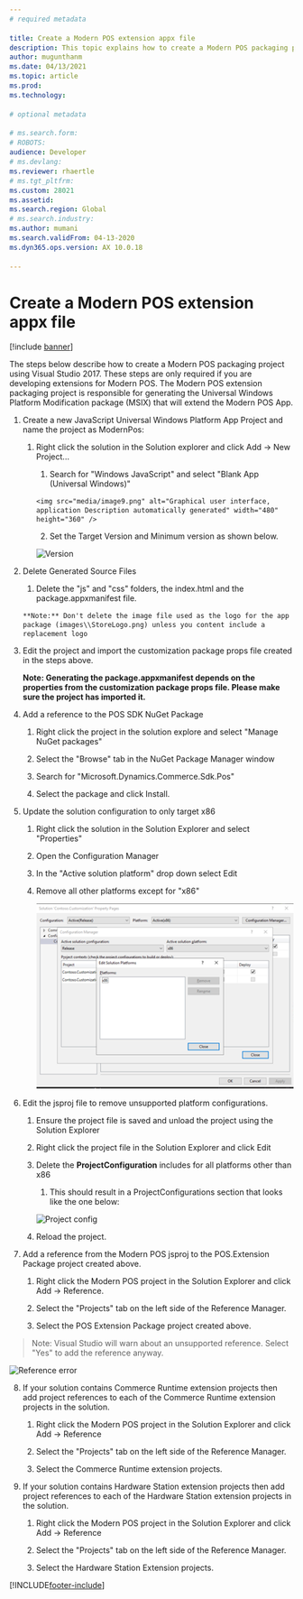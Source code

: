 ```yaml
---
# required metadata

title: Create a Modern POS extension appx file
description: This topic explains how to create a Modern POS packaging project using Visual Studio 2017.
author: mugunthanm
ms.date: 04/13/2021
ms.topic: article
ms.prod: 
ms.technology: 

# optional metadata

# ms.search.form: 
# ROBOTS: 
audience: Developer
# ms.devlang: 
ms.reviewer: rhaertle
# ms.tgt_pltfrm: 
ms.custom: 28021
ms.assetid: 
ms.search.region: Global
# ms.search.industry: 
ms.author: mumani
ms.search.validFrom: 04-13-2020
ms.dyn365.ops.version: AX 10.0.18

---
```


# Create a Modern POS extension appx file 

[!include [banner](../../includes/banner.md)]

The steps below describe how to create a Modern POS packaging project using Visual Studio 2017. These steps are only required if you are developing extensions for Modern POS. The Modern POS extension packaging project is responsible for generating the Universal Windows Platform Modification package (MSIX) that will extend the Modern POS App.

1.  Create a new JavaScript Universal Windows Platform App Project and name the project as ModernPos:

    1.  Right click the solution in the Solution explorer and click Add -&gt; New Project...

         1.  Search for "Windows JavaScript" and select "Blank App (Universal Windows)"

            <img src="media/image9.png" alt="Graphical user interface, application Description automatically generated" width="480" height="360" />

         2.  Set the Target Version and Minimum version as shown below.

        ![Version](media/MinimumVersion.png)

2.  Delete Generated Source Files

       1.  Delete the "js" and "css" folders, the index.html and the package.appxmanifest file.

        **Note:** Don't delete the image file used as the logo for the app package (images\\StoreLogo.png) unless you content include a replacement logo

3.  Edit the project and import the customization package props file created in the steps above.

    **Note: Generating the package.appxmanifest depends on the properties from the customization package props file. Please make sure the project has imported it.**

4.  Add a reference to the POS SDK NuGet Package

    1.  Right click the project in the solution explore and select "Manage NuGet packages"

    2.  Select the "Browse" tab in the NuGet Package Manager window

    3.  Search for "Microsoft.Dynamics.Commerce.Sdk.Pos"

    4.  Select the package and click Install.

5.  Update the solution configuration to only target x86

    1.  Right click the solution in the Solution Explorer and select "Properties"

    2.  Open the Configuration Manager

    3.  In the "Active solution platform" drop down select Edit

    4.  Remove all other platforms except for "x86"

         ![Platform config](media/Platform.png)

6.  Edit the jsproj file to remove unsupported platform configurations.

    1.  Ensure the project file is saved and unload the project using the Solution Explorer

    2.  Right click the project file in the Solution Explorer and click Edit

    3.  Delete the **ProjectConfiguration** includes for all platforms other than x86

        1.  This should result in a ProjectConfigurations section that looks like the one below:

        ![Project config](media/ProjectConfig.png)


    4.  Reload the project.

7.  Add a reference from the Modern POS jsproj to the POS.Extension Package project created above.

    1.  Right click the Modern POS project in the Solution Explorer and click Add -&gt; Reference.

    2.  Select the "Projects" tab on the left side of the Reference Manager.

    3.  Select the POS Extension Package project created above.

> Note: Visual Studio will warn about an unsupported reference. Select "Yes" to add the reference anyway.

![Reference error](media/ReferenceManager.png)

8.  If your solution contains Commerce Runtime extension projects then add project references to each of the Commerce Runtime extension projects in the solution.

    1.  Right click the Modern POS project in the Solution Explorer and click Add -&gt; Reference

    2.  Select the "Projects" tab on the left side of the Reference Manager.

    3.  Select the Commerce Runtime extension projects.

9.  If your solution contains Hardware Station extension projects then add project references to each of the Hardware Station extension projects in the solution.

    1.  Right click the Modern POS project in the Solution Explorer and click Add -&gt; Reference

    2.  Select the "Projects" tab on the left side of the Reference Manager.

    3.  Select the Hardware Station Extension projects.

[!INCLUDE[footer-include](../../includes/footer-banner.md)]
